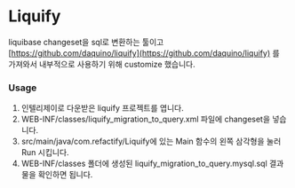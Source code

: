 # Liquify

liquibase changeset을 sql로 변환하는 툴이고 [https://github.com/daquino/liquify](https://github.com/daquino/liquify) 를 가져와서 내부적으로 사용하기 위해 customize 했습니다.

### Usage
1. 인텔리제이로 다운받은 liquify 프로젝트를 엽니다.
2. WEB-INF/classes/liquify_migration_to_query.xml 파일에 changeset을 넣습니다.
3. src/main/java/com.refactify/Liquify에 있는 Main 함수의 왼쪽 삼각형을 눌러 Run 시킵니다.
4. WEB-INF/classes 폴더에 생성된 liquify_migration_to_query.mysql.sql 결과물을 확인하면 됩니다.